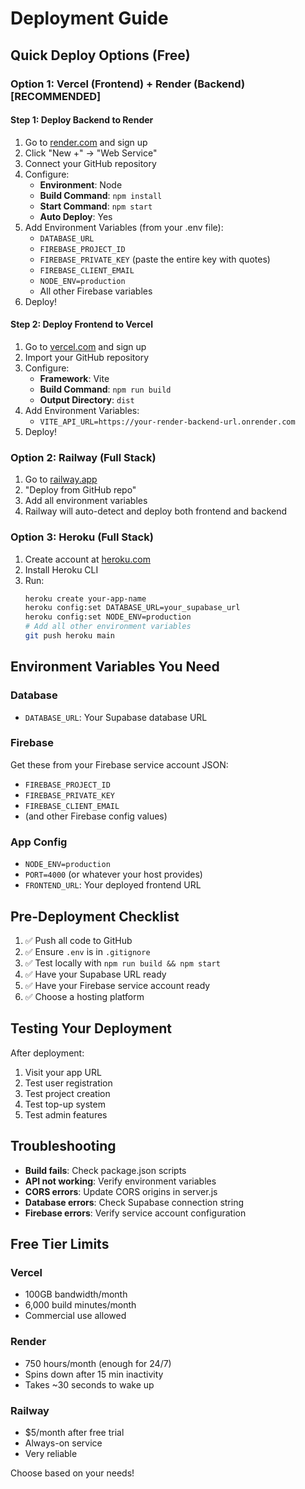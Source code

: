 # Deployment Guide

## Quick Deploy Options (Free)

### Option 1: Vercel (Frontend) + Render (Backend) [RECOMMENDED]

#### Step 1: Deploy Backend to Render
1. Go to [render.com](https://render.com) and sign up
2. Click "New +" → "Web Service"
3. Connect your GitHub repository
4. Configure:
   - **Environment**: Node
   - **Build Command**: `npm install`
   - **Start Command**: `npm start`
   - **Auto Deploy**: Yes
5. Add Environment Variables (from your .env file):
   - `DATABASE_URL`
   - `FIREBASE_PROJECT_ID`
   - `FIREBASE_PRIVATE_KEY` (paste the entire key with quotes)
   - `FIREBASE_CLIENT_EMAIL`
   - `NODE_ENV=production`
   - All other Firebase variables
6. Deploy!

#### Step 2: Deploy Frontend to Vercel
1. Go to [vercel.com](https://vercel.com) and sign up
2. Import your GitHub repository
3. Configure:
   - **Framework**: Vite
   - **Build Command**: `npm run build`
   - **Output Directory**: `dist`
4. Add Environment Variables:
   - `VITE_API_URL=https://your-render-backend-url.onrender.com`
5. Deploy!

### Option 2: Railway (Full Stack)
1. Go to [railway.app](https://railway.app)
2. "Deploy from GitHub repo"
3. Add all environment variables
4. Railway will auto-detect and deploy both frontend and backend

### Option 3: Heroku (Full Stack)
1. Create account at [heroku.com](https://heroku.com)
2. Install Heroku CLI
3. Run:
   ```bash
   heroku create your-app-name
   heroku config:set DATABASE_URL=your_supabase_url
   heroku config:set NODE_ENV=production
   # Add all other environment variables
   git push heroku main
   ```

## Environment Variables You Need

### Database
- `DATABASE_URL`: Your Supabase database URL

### Firebase
Get these from your Firebase service account JSON:
- `FIREBASE_PROJECT_ID`
- `FIREBASE_PRIVATE_KEY`
- `FIREBASE_CLIENT_EMAIL`
- (and other Firebase config values)

### App Config
- `NODE_ENV=production`
- `PORT=4000` (or whatever your host provides)
- `FRONTEND_URL`: Your deployed frontend URL

## Pre-Deployment Checklist

1. ✅ Push all code to GitHub
2. ✅ Ensure `.env` is in `.gitignore`
3. ✅ Test locally with `npm run build && npm start`
4. ✅ Have your Supabase URL ready
5. ✅ Have your Firebase service account ready
6. ✅ Choose a hosting platform

## Testing Your Deployment

After deployment:
1. Visit your app URL
2. Test user registration
3. Test project creation
4. Test top-up system
5. Test admin features

## Troubleshooting

- **Build fails**: Check package.json scripts
- **API not working**: Verify environment variables
- **CORS errors**: Update CORS origins in server.js
- **Database errors**: Check Supabase connection string
- **Firebase errors**: Verify service account configuration

## Free Tier Limits

### Vercel
- 100GB bandwidth/month
- 6,000 build minutes/month
- Commercial use allowed

### Render
- 750 hours/month (enough for 24/7)
- Spins down after 15 min inactivity
- Takes ~30 seconds to wake up

### Railway
- $5/month after free trial
- Always-on service
- Very reliable

Choose based on your needs!
